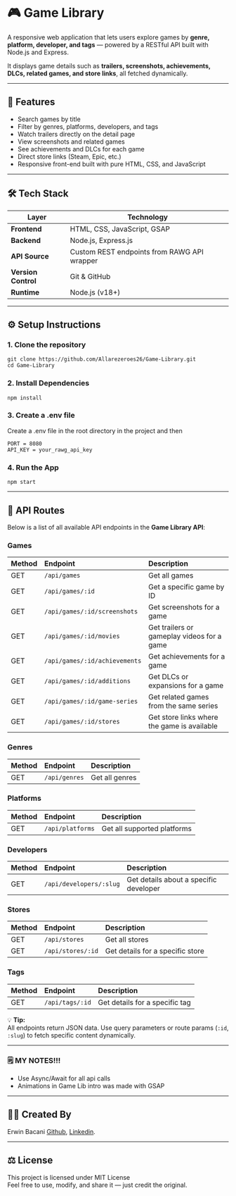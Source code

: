 # 🎮 Game Library

A responsive web application that lets users explore games by **genre, platform, developer, and tags** — powered by a RESTful API built with Node.js and Express.  

It displays game details such as **trailers, screenshots, achievements, DLCs, related games, and store links**, all fetched dynamically.

---

## 🚀 Features

-  Search games by title  
-  Filter by genres, platforms, developers, and tags  
-  Watch trailers directly on the detail page  
-  View screenshots and related games  
-  See achievements and DLCs for each game  
-  Direct store links (Steam, Epic, etc.)  
-  Responsive front-end built with pure HTML, CSS, and JavaScript  

---

## 🛠️ Tech Stack

| Layer | Technology |
|-------|-------------|
| **Frontend** | HTML, CSS, JavaScript, GSAP |
| **Backend** | Node.js, Express.js |
| **API Source** | Custom REST endpoints from RAWG API wrapper |
| **Version Control** | Git & GitHub |
| **Runtime** | Node.js (v18+) |

---

## ⚙️ Setup Instructions

### 1. Clone the repository
```
git clone https://github.com/Allarezeroes26/Game-Library.git
cd Game-Library
```

### 2. Install Dependencies
```
npm install
```

### 3. Create a .env file
Create a .env file in the root directory in the project and then
```
PORT = 8080
API_KEY = your_rawg_api_key
```

### 4. Run the App
```
npm start
```
---

## 📍 API Routes

Below is a list of all available API endpoints in the **Game Library API**:

### Games
| Method | Endpoint | Description |
|:--------|:----------|:-------------|
| GET | `/api/games` | Get all games |
| GET | `/api/games/:id` | Get a specific game by ID |
| GET | `/api/games/:id/screenshots` | Get screenshots for a game |
| GET | `/api/games/:id/movies` | Get trailers or gameplay videos for a game |
| GET | `/api/games/:id/achievements` | Get achievements for a game |
| GET | `/api/games/:id/additions` | Get DLCs or expansions for a game |
| GET | `/api/games/:id/game-series` | Get related games from the same series |
| GET | `/api/games/:id/stores` | Get store links where the game is available |

### Genres
| Method | Endpoint | Description |
|:--------|:----------|:-------------|
| GET | `/api/genres` | Get all genres |

### Platforms
| Method | Endpoint | Description |
|:--------|:----------|:-------------|
| GET | `/api/platforms` | Get all supported platforms |

### Developers
| Method | Endpoint | Description |
|:--------|:----------|:-------------|
| GET | `/api/developers/:slug` | Get details about a specific developer |

### Stores
| Method | Endpoint | Description |
|:--------|:----------|:-------------|
| GET | `/api/stores` | Get all stores |
| GET | `/api/stores/:id` | Get details for a specific store |

### Tags
| Method | Endpoint | Description |
|:--------|:----------|:-------------|
| GET | `/api/tags/:id` | Get details for a specific tag |

💡 **Tip:**  
All endpoints return JSON data. Use query parameters or route params (`:id`, `:slug`) to fetch specific content dynamically.

---

### 🗒️ MY NOTES!!!
- Use Async/Await for all api calls
- Animations in Game Lib intro was made with GSAP
---

## 🧑‍💻 Created By
Erwin Bacani [Github](https://github.com/Allarezeroes26), [Linkedin](https://github.com/Allarezeroes26).

---

## ⚖️ License
This project is licensed under MIT License<br/>
Feel free to use, modify, and share it — just credit the original.

